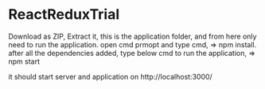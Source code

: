 # ReactReduxTrial
Download as ZIP,
Extract it, this is the application folder, and from here only need to run the application.
open cmd prmopt and type cmd, 
=> npm install.
after all the dependencies added, type below cmd to run the application,
=> npm start


it should start server and application on http://localhost:3000/
